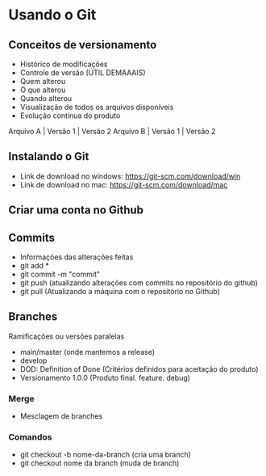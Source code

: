 # Usando o Git
## Conceitos de versionamento
- Histórico de modificações
- Controle de versão (ÚTIL DEMAAAIS)
- Quem alterou
- O que alterou
- Quando alterou
- Visualização de todos os arquivos disponíveis
- Evolução contínua do produto

Arquivo A | Versão 1 | Versão 2
Arquivo B | Versão 1 | Versão 2

## Instalando o Git
- Link de download no windows: https://git-scm.com/download/win
- Link de download no mac: https://git-scm.com/download/mac

## Criar uma conta no Github

## Commits
- Informações das alterações feitas
- git add *
- git commit -m "commit"
- git push (atualizando alterações com commits no repositório do github)
- git pull (Atualizando a máquina com o repositório no Github)

## Branches
Ramificações ou versões paralelas

- main/master (onde mantemos a release)
- develop
- DOD: Definition of Done (Critérios definidos para aceitação do produto)
- Versionamento 1.0.0 (Produto final. feature. debug)
### Merge
- Mesclagem de branches

### Comandos
- git checkout -b nome-da-branch (cria uma branch)
- git checkout nome da branch (muda de branch)